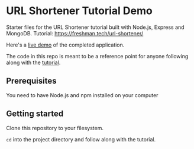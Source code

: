 # URL Shortener Tutorial Demo

Starter files for the URL Shortener tutorial built with Node.js, Express and MongoDB. Tutorial: https://freshman.tech/url-shortener/

Here's a [live demo](https://freshman-shortener.herokuapp.com/) of the completed application.

The code in this repo is meant to be a reference point for anyone following along with the [tutorial](https://freshman.tech/url-shortener/).

## Prerequisites

You need to have Node.js and npm installed on your computer

## Getting started

Clone this repository to your filesystem.

`cd` into the project directory and follow along with the tutorial.

